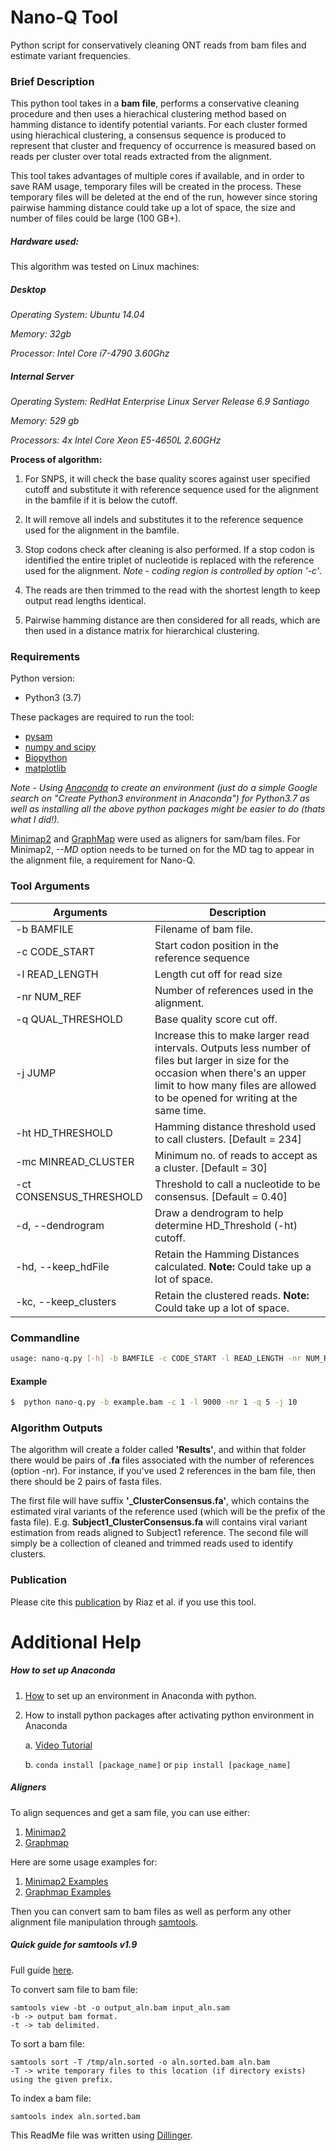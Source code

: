
# Nano-Q Tool
Python script for conservatively cleaning ONT reads from bam files and estimate variant frequencies.

### Brief Description
This python tool takes in a **bam file**, performs a conservative cleaning procedure and then uses a hierachical clustering method based on hamming distance to identify potential variants. For each cluster formed using hierachical clustering, a consensus sequence is produced to represent that cluster and frequency of occurrence is measured based on reads per cluster over total reads extracted from the alignment.

This tool takes advantages of multiple cores if available, and in order to save RAM usage, temporary files will be created in the process. These temporary files will be deleted at the end of the run, however since storing pairwise hamming distance could take up a lot of space, the size and number of files could be large (100 GB+).

##### Hardware used:
This algorithm was tested on Linux machines: 

##### Desktop

*Operating System: Ubuntu 14.04*

*Memory: 32gb*

*Processor: Intel Core i7-4790 3.60Ghz*


##### Internal Server

*Operating System: RedHat Enterprise Linux Server Release 6.9 Santiago*

*Memory: 529 gb*

*Processors: 4x Intel Core Xeon E5-4650L 2.60GHz*

**Process of algorithm:**

1) For SNPS, it will check the base quality scores against user specified cutoff and substitute it with reference sequence used for the alignment in the bamfile if it is below the cutoff.

2) It will remove all indels and substitutes it to the reference sequence used for the alignment in the bamfile.

3) Stop codons check after cleaning is also performed. If a stop codon is identified the entire triplet of nucleotide is replaced with the reference used for the alignment. *Note - coding region is controlled by option '-c'*.

4) The reads are then trimmed to the read with the shortest length to keep output read lengths identical.

5) Pairwise hamming distance are then considered for all reads, which are then used in a distance matrix for hierarchical clustering.

### Requirements
Python version:
- Python3 (3.7)

These packages are required to run the tool:
- [pysam](https://pysam.readthedocs.io/en/latest/installation.html)
- [numpy and scipy](https://www.scipy.org/install.html)
- [Biopython](https://biopython.org/wiki/Download)
- [matplotlib](https://matplotlib.org/users/installing.html)

*Note - Using [Anaconda](https://www.anaconda.com/distribution/) to create an environment (just do a simple Google search on "Create Python3 environment in Anaconda") for Python3.7 as well as installing all the above python packages might be easier to do (thats what I did!).*

[Minimap2](https://github.com/lh3/minimap2) and [GraphMap](https://github.com/isovic/graphmap) were used as aligners for sam/bam files. For Minimap2, *--MD* option needs to be turned on for the MD tag to appear in the alignment file, a requirement for Nano-Q.

### Tool Arguments
 
| Arguments | Description |
| --------- | ----------- |
|-b BAMFILE | Filename of bam file. |
|-c CODE_START | Start codon position in the reference sequence |
| -l READ_LENGTH | Length cut off for read size |
|-nr NUM_REF | Number of references used in the alignment. |
|-q QUAL_THRESHOLD | Base quality score cut off. |
|-j JUMP | Increase this to make larger read intervals. Outputs less number of files but larger in size for the occasion when there's an upper limit to how many files are allowed to be opened for writing at the same time. |
| -ht HD_THRESHOLD | Hamming distance threshold used to call clusters. [Default = 234] |
|-mc MINREAD_CLUSTER | Minimum no. of reads to accept as a cluster. [Default = 30] |
|-ct CONSENSUS_THRESHOLD| Threshold to call a nucleotide to be consensus. [Default = 0.40] |
|-d, --dendrogram | Draw a dendrogram to help determine HD_Threshold (-ht) cutoff. |
|-hd, --keep_hdFile | Retain the Hamming Distances calculated. **Note:** Could take up a lot of space.|
|-kc, --keep_clusters | Retain the clustered reads. **Note:** Could take up a lot of space.|

### Commandline
```sh
usage: nano-q.py [-h] -b BAMFILE -c CODE_START -l READ_LENGTH -nr NUM_REF -q QUAL_THRESHOLD [-j JUMP] [-ht HD_THRESHOLD] [-mc MINREAD_CLUSTER] [-ct CONSENSUS_THRESHOLD] [-d] [-hd] [-kc]
```

#### Example
```sh
$  python nano-q.py -b example.bam -c 1 -l 9000 -nr 1 -q 5 -j 10 
```

### Algorithm Outputs
The algorithm will create a folder called **'Results'**, and within that folder there would be pairs of **.fa** files associated with the number of references (option -nr). For instance, if you've used 2 references in the bam file, then there should be 2 pairs of fasta files.

The first file will have suffix **'_ClusterConsensus.fa'**, which contains the estimated viral variants of the reference used (which will be the prefix of the fasta file). E.g. **Subject1_ClusterConsensus.fa** will contains viral variant estimation from reads aligned to Subject1 reference. The second file will simply be a collection of cleaned and trimmed reads used to identify clusters.

### Publication
Please cite this [publication](https://bmcgenomics.biomedcentral.com/articles/10.1186/s12864-021-07460-1) by Riaz et al. if you use this tool.

# Additional Help

##### How to set up Anaconda
1) [How](https://uoa-eresearch.github.io/eresearch-cookbook/recipe/2014/11/20/conda/) to set up an environment in Anaconda with python.
2) How to install python packages after activating python environment in Anaconda

    a. [Video Tutorial](https://www.youtube.com/watch?v=Z_Kxg-EYvxM)
    
    b.  ```conda install [package_name]``` or ```pip install [package_name]```

##### Aligners
To align sequences and get a sam file, you can use either:

1) [Minimap2](https://github.com/lh3/minimap2)
2) [Graphmap](https://github.com/isovic/graphmap)

Here are some usage examples for:

1) [Minimap2 Examples](https://github.com/lh3/minimap2#getting-started)
2) [Graphmap Examples](https://github.com/isovic/graphmap#usage-examples)

Then you can convert sam to bam files as well as perform any other alignment file manipulation through [samtools](http://www.htslib.org/download/).

##### Quick guide for samtools v1.9

Full guide [here](http://www.htslib.org/doc/samtools.html).


To convert sam file to bam file:

    samtools view -bt -o output_aln.bam input_aln.sam
    -b -> output bam format.
    -t -> tab delimited.

To sort a bam file:

    samtools sort -T /tmp/aln.sorted -o aln.sorted.bam aln.bam
    -T -> write temporary files to this location (if directory exists) using the given prefix.

To index a bam file:
    
    samtools index aln.sorted.bam 

This ReadMe file was written using [Dillinger](https://dillinger.io/).
